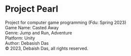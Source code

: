 # Project Pearl
Project for computer game programming (Fdu: Spring 2023)<br>
Game Name: Casted Away<br>
Genre: Jump and Run, Adventure<br>
Platform: Unity<br>
Author: Debasish Das<br>
&copy; 2023, Debaish Das, all rights reserved.
